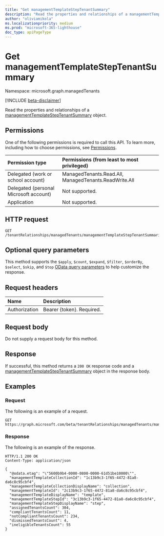 ```yaml
---
title: "Get managementTemplateStepTenantSummary"
description: "Read the properties and relationships of a managementTemplateStepTenantSummary object."
author: "oliviamikola"
ms.localizationpriority: medium
ms.prod: "microsoft-365-lighthouse"
doc_type: apiPageType
---
```


# Get managementTemplateStepTenantSummary
Namespace: microsoft.graph.managedTenants

[!INCLUDE [beta-disclaimer](../../includes/beta-disclaimer.md)]

Read the properties and relationships of a [managementTemplateStepTenantSummary](../resources/managedtenants-managementtemplatesteptenantsummary.md) object.

## Permissions
One of the following permissions is required to call this API. To learn more, including how to choose permissions, see [Permissions](/graph/permissions-reference).

|Permission type|Permissions (from least to most privileged)|
|:---|:---|
|Delegated (work or school account)|ManagedTenants.Read.All, ManagedTenants.ReadWrite.All|
|Delegated (personal Microsoft account)|Not supported.|
|Application|Not supported.|

## HTTP request

<!-- {
  "blockType": "ignored"
}
-->
``` http
GET /tenantRelationships/managedTenants/managementTemplateStepTenantSummaries/{managementTemplateStepTenantSummaryId}
```

## Optional query parameters
This method supports the `$apply`, `$count`, `$expand`, `$filter`, `$orderBy`, `$select`, `$skip`, and `$top` [OData query parameters](/graph/query-parameters) to help customize the response.

## Request headers
|Name|Description|
|:---|:---|
|Authorization|Bearer {token}. Required.|

## Request body
Do not supply a request body for this method.

## Response

If successful, this method returns a `200 OK` response code and a [managementTemplateStepTenantSummary](../resources/managedtenants-managementtemplatesteptenantsummary.md) object in the response body.

## Examples

### Request

The following is an example of a request.

``` http
GET https://graph.microsoft.com/beta/tenantRelationships/managedTenants/managementTemplateStepTenantSummaries/{managementTemplateStepTenantSummaryId}
```

### Response

The following is an example of the response.

<!-- {
  "blockType": "response",
  "truncated": true,
  "@odata.type": "microsoft.graph.managedTenants.managementTemplateStepTenantSummary"
}
-->
``` http
HTTP/1.1 200 OK
Content-Type: application/json

{
  "@odata.etag": "\"5600b9b4-0000-0800-0000-61d51be10000\"",
  "managementTemplateCollectionId": "1c13b9c3-1f65-4472-81a8-da6c8c95cbf4",
  "managementTemplateCollectionDisplayName": "collection",
  "managementTemplateId": "2c13b9c3-1f65-4472-81a8-da6c8c95cbf4",
  "managementTemplateDisplayName": "template",
  "managementTemplateStepId": "3c13b9c3-1f65-4472-81a8-da6c8c95cbf4",
  "managementTemplateStepDisplayName": "step",
  "assignedTenantsCount": 304,
  "compliantTenantsCount": 11,
  "notCompliantTenantsCount": 234,
  "dismissedTenantsCount": 4,
  "ineligibleTenantsCount": 55
}
```
